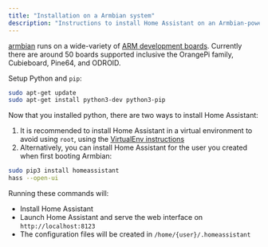 ```yaml
---
title: "Installation on a Armbian system"
description: "Instructions to install Home Assistant on an Armbian-powered systems."
---
```


[armbian](https://www.armbian.com) runs on a wide-variety of [ARM development boards](https://www.armbian.com/download/). Currently there are around 50 boards supported inclusive the OrangePi family, Cubieboard, Pine64, and ODROID.

Setup Python and `pip`:

```bash
sudo apt-get update
sudo apt-get install python3-dev python3-pip
```

Now that you installed python, there are two ways to install Home Assistant:

1. It is recommended to install Home Assistant in a virtual environment to avoid using `root`, using the [VirtualEnv instructions](/docs/installation/virtualenv/)
2. Alternatively, you can install Home Assistant for the user you created when first booting Armbian:

```bash
sudo pip3 install homeassistant
hass --open-ui
```

Running these commands will:

- Install Home Assistant
- Launch Home Assistant and serve the web interface on `http://localhost:8123`
- The configuration files will be created in `/home/{user}/.homeassistant`

